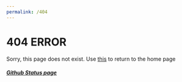 ```yaml
---
permalink: /404
---
```

# 404 ERROR
Sorry, this page does not exist.
Use [this](azwqxr.github.io) to return to the home page

##### [Github Status page](https://www.githubstatus.com/)
